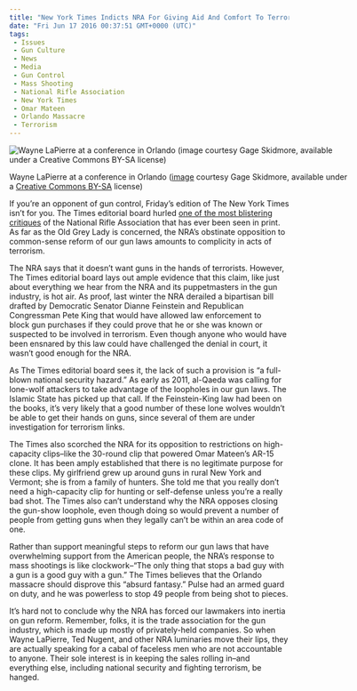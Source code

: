 ```yaml
---
title: "New York Times Indicts NRA For Giving Aid And Comfort To Terrorism"
date: "Fri Jun 17 2016 00:37:51 GMT+0000 (UTC)"
tags: 
 - Issues
 - Gun Culture
 - News
 - Media
 - Gun Control
 - Mass Shooting
 - National Rifle Association
 - New York Times
 - Omar Mateen
 - Orlando Massacre
 - Terrorism
---
```

<p><!--OffDef--></p><p><!--Ads1--></p><div id="attachment_137649" style="width: 610px" class="wp-caption aligncenter"><img class="size-large wp-image-137649" src="//i2.wp.com/cdn.liberalamerica.org/wp-content/uploads/2016/06/Wayne-LaPierre-Orlando-600x400.jpg?resize=600%2C400" alt="Wayne LaPierre at a conference in Orlando (image courtesy Gage Skidmore, available under a Creative Commons BY-SA license)" srcset="//cdn.liberalamerica.org/wp-content/uploads/2016/06/Wayne-LaPierre-Orlando.jpg 600w, //cdn.liberalamerica.org/wp-content/uploads/2016/06/Wayne-LaPierre-Orlando.jpg 64w, //cdn.liberalamerica.org/wp-content/uploads/2016/06/Wayne-LaPierre-Orlando.jpg 350w, //cdn.liberalamerica.org/wp-content/uploads/2016/06/Wayne-LaPierre-Orlando.jpg 768w, //cdn.liberalamerica.org/wp-content/uploads/2016/06/Wayne-LaPierre-Orlando.jpg 150w, //cdn.liberalamerica.org/wp-content/uploads/2016/06/Wayne-LaPierre-Orlando.jpg 795w, //cdn.liberalamerica.org/wp-content/uploads/2016/06/Wayne-LaPierre-Orlando.jpg 1168w, //cdn.liberalamerica.org/wp-content/uploads/2016/06/Wayne-LaPierre-Orlando.jpg 1200w" sizes="(max-width: 600px) 100vw, 600px" data-recalc-dims="1">
<p class="wp-caption-text">Wayne LaPierre at a conference in Orlando (<a href="https://commons.wikimedia.org/wiki/File:Wayne_LaPierre_by_Gage_Skidmore_2.jpg" onclick="__gaTracker(&apos;send&apos;, &apos;event&apos;, &apos;outbound-article&apos;, &apos;https://commons.wikimedia.org/wiki/File:Wayne_LaPierre_by_Gage_Skidmore_2.jpg&apos;, &apos;image&apos;);">image</a> courtesy Gage Skidmore, available under a <a href="http://creativecommons.org/licenses/by-sa/3.0" onclick="__gaTracker(&apos;send&apos;, &apos;event&apos;, &apos;outbound-article&apos;, &apos;http://creativecommons.org/licenses/by-sa/3.0&apos;, &apos;Creative Commons BY-SA&apos;);">Creative Commons BY-SA</a> license)</p>
</div><p>If you&#x2019;re an opponent of gun control, Friday&#x2019;s edition of The New York Times isn&#x2019;t for you. The Times&#xA0;editorial board hurled <a href="http://mobile.nytimes.com/2016/06/16/opinion/the-nras-complicity-in-terrorism.html" onclick="__gaTracker(&apos;send&apos;, &apos;event&apos;, &apos;outbound-article&apos;, &apos;http://mobile.nytimes.com/2016/06/16/opinion/the-nras-complicity-in-terrorism.html&apos;, &apos;one of the most blistering critiques&apos;);">one of the most blistering critiques</a> of the National Rifle Association that has ever been seen in print. As far as the Old Grey Lady is concerned, the NRA&#x2019;s obstinate opposition to common-sense reform of our gun laws amounts to complicity in acts of terrorism.</p><p>The NRA says that it doesn&#x2019;t want guns in the hands of terrorists. However, The Times editorial board lays out ample evidence that this claim, like just about everything we hear from the NRA and its puppetmasters in the gun industry, is hot air. As proof, last winter the NRA derailed a bipartisan bill drafted by Democratic Senator Dianne Feinstein and Republican Congressman Pete King that would have allowed law enforcement to block&#xA0;gun purchases if they could prove that he or she was known or suspected to be involved in terrorism. Even though anyone who would have been ensnared by this law could have challenged the denial in court, it wasn&#x2019;t good enough for the NRA.</p><p>As The Times editorial board sees it, the lack of such a provision is &#x201C;a full-blown national security hazard.&#x201D; As early as 2011, al-Qaeda was calling for lone-wolf attackers to take advantage of the loopholes in our gun laws. The Islamic State has picked up that call. If the Feinstein-King law had been on the books, it&#x2019;s very likely that a good number of these lone wolves wouldn&#x2019;t be able to get their hands on guns, since several of them are under investigation for terrorism links.</p><p>The Times also scorched the NRA for its opposition to restrictions on high-capacity clips&#x2013;like the 30-round clip that powered Omar Mateen&#x2019;s AR-15 clone. It has been amply established that there is no legitimate purpose for these clips. My girlfriend grew up around guns in rural New York and Vermont; she is from a family of hunters. She&#xA0;told me that you really don&#x2019;t need a high-capacity clip for&#xA0;hunting or self-defense unless you&#x2019;re a really bad shot. The Times also can&#x2019;t understand why the NRA opposes closing the gun-show loophole, even though doing so would prevent a number of people from getting guns when they legally can&#x2019;t be within an area code of one.</p><p>Rather than support meaningful steps to reform our gun laws that have overwhelming support from the American people, the NRA&#x2019;s response to mass shootings is like clockwork&#x2013;&#x201C;The only thing that stops a bad guy with a gun is a good guy with a gun.&#x201D; The Times believes that the Orlando massacre should disprove this &#x201C;absurd fantasy.&#x201D; Pulse had an armed guard on duty, and he was powerless to stop 49 people from being shot to pieces.</p><p><!--Ads2--></p><p>It&#x2019;s hard not to conclude why the NRA has forced our lawmakers into inertia on gun reform. Remember, folks, it is the trade association for the gun industry, which is made up mostly of privately-held companies. So when Wayne LaPierre, Ted Nugent, and other NRA luminaries move their lips, they are actually speaking for a cabal of faceless men who are not accountable to anyone. Their sole interest is in keeping the sales rolling in&#x2013;and everything else, including national security and fighting terrorism, be hanged.</p>